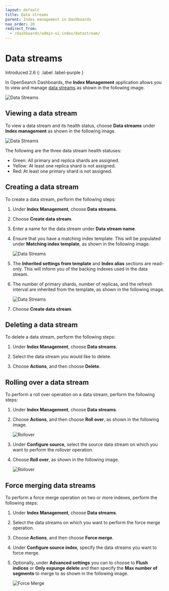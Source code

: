 ```yaml
---
layout: default
title: Data streams
parent: Index management in Dashboards
nav_order: 20
redirect_from:
  - /dashboards/admin-ui-index/datastream/
---
```


# Data streams
Introduced 2.6
{: .label .label-purple }

In OpenSearch Dashboards, the **Index Management** application allows you to view and manage [data streams]({{site.url}}{{site.baseurl}}/opensearch/data-streams/) as shown in the following image.

![Data Streams]({{site.url}}{{site.baseurl}}/images/admin-ui-index/datastreams1.png)

## Viewing a data stream

To view a data stream and its health status, choose **Data streams** under **Index management** as shown in the following image.

![Data Streams]({{site.url}}{{site.baseurl}}/images/admin-ui-index/datastreams5.png)

The following are the three data stream health statuses:

- Green: All primary and replica shards are assigned.
- Yellow: At least one replica shard is not assigned.
- Red: At least one primary shard is not assigned.

## Creating a data stream

To create a data stream, perform the following steps:

1. Under **Index Management**, choose **Data streams**.

1. Choose **Create data stream**.

1. Enter a name for the data stream under **Data stream name**.

1. Ensure that you have a matching index template. This will be populated under **Matching index template**, as shown in the following image.

    ![Data Streams]({{site.url}}{{site.baseurl}}/images/admin-ui-index/datastreams3.png)

1. The **Inherited settings from template** and **Index alias** sections are read-only. This will inform you of the backing indexes used in the data stream.

1. The number of primary shards, number of replicas, and the refresh interval are inherited from the template, as shown in the following image.

    ![Data Streams]({{site.url}}{{site.baseurl}}/images/admin-ui-index/datastreams4.png)

1. Choose **Create data stream**.

## Deleting a data stream

To delete a data stream, perform the following steps:

1. Under **Index Management**, choose **Data streams**.

1. Select the data stream you would like to delete.

1. Choose **Actions**, and then choose **Delete**.

## Rolling over a data stream

To perform a roll over operation on a data stream, perform the following steps:

1. Under **Index Management**, choose **Data streams**.

1. Choose **Actions**, and then choose **Roll over**, as shown in the following image.

    ![Rollover]({{site.url}}{{site.baseurl}}/images/admin-ui-index/rollover1.png)

1. Under **Configure source**, select the source data stream on which you want to perform the rollover operation.

1. Choose **Roll over**, as shown in the following image.

    ![Rollover]({{site.url}}{{site.baseurl}}/images/admin-ui-index/rollover3.png)

## Force merging data streams

To perform a force merge operation on two or more indexes, perform the following steps:

1. Under **Index Management**, choose **Data streams**.

1. Select the data streams on which you want to perform the force merge operation.

1. Choose **Actions**, and then choose **Force merge**.

1. Under **Configure source index**, specify the data streams you want to force merge.

1. Optionally, under **Advanced settings** you can to choose to **Flush indices** or **Only expunge delete** and then specify the **Max number of segments** to merge to as shown in the following image.

    ![Force Merge]({{site.url}}{{site.baseurl}}/images/admin-ui-index/forcemerge2.png)
